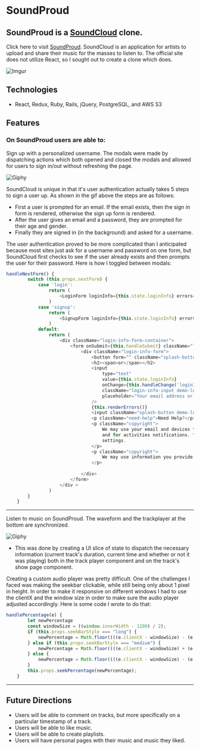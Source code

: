 # SoundProud 
## SoundProud is a [SoundCloud](http://www.soundcloud.com/ "SoundCloud") clone. ##
Click here to visit [SoundProud](https://soundproud.herokuapp.com/#/ "SoundProud"). SoundCloud is an application for artists to upload and share their music for the masses to listen to. The official site does not utilize React, so I sought out to create a clone which does.

![Imgur](https://i.imgur.com/Vfpoby9.png)

## Technologies ##
+ React, Redux, Ruby, Rails, jQuery, PostgreSQL, and AWS S3
 
## Features ##
### On SoundProud users are able to: ###

Sign up with a personalized username. The modals were made by dispatching actions which both opened and closed the modals and allowed for users to sign in/out without refreshing the page.

![Giphy](https://media.giphy.com/media/iJmtWYxfqgU0qMgujr/giphy.gif)

SoundCloud is unique in that it's user authentication actually takes 5 steps to sign a user up. As shown in the gif above the steps are as follows:

 + First a user is prompted for an email. If the email exists, then the sign in form is rendered, otherwise the sign up form is rendered.
 + After the user gives an email and a password, they are prompted for their age and gender.
 + Finally they are signed in (in the background) and asked for a username.

The user authentication proved to be more complicated than I anticipated because most sites just ask for a username and password on one form, but SoundCloud first checks to see if the user already exists and then prompts the user for their password. Here is how I toggled between modals:

```javascript
handleNextForm() {
        switch (this.props.nextForm) {
            case 'login':
                return (
                    <LoginForm loginInfo={this.state.loginInfo} errors={this.props.errors} clearErrors={this.props.clearErrors} login={this.props.login} closeModal={this.props.closeModal} openModal={this.props.openModal} history={this.props.history} session={this.props.session}/>
                )
            case 'signup':
                return (
                    <SignupForm loginInfo={this.state.loginInfo} errors={this.props.errors} clearErrors={this.props.clearErrors} signup={this.props.signup} updateUsername={this.props.updateUsername} closeModal={this.props.closeModal} openModal={this.props.openModal} history={this.props.history} session={this.props.session}/>
                )
            default: 
                return (
                    <div className="login-info-form-container">
                        <form onSubmit={this.handleSubmit} className="login-form-box">
                            <div className="login-info-form">
                                <button form="" className="splash-button modal demo-login modal-item modal-buttons" onClick={this.demoLogin}>Demo Login</button>
                                <h2><span>or</span></h2>
                                <input
                                    type="text"
                                    value={this.state.loginInfo}
                                    onChange={this.handleChange('loginInfo')}
                                    className="login-info-input demo-login modal-item modal-buttons"
                                    placeholder="Your email address or profile URL *"
                                />
                                {this.renderErrors()}
                                <input className="splash-button demo-login modal-item modal-buttons" type="submit" value="Continue" />
                                <p className="need-help">Need Help?</p>
                                <p className="copyright">
                                    We may use your email and devices for updates and tips on SoundCloud's products and services, 
                                    and for activities notifications. You can unsubscribe for free at any time in your notification 
                                    settings.
                                </p>
                                <p className="copyright">
                                    We may use information you provide us in order to show you targeted ads as described in our <span className="privacy-policy">Privacy Policy.</span>
                                </p>
        
                            </div>
                        </form>
                    </div >
                )
        }
    }
```

  - - - -
  
Listen to music on SoundProud. The waveform and the trackplayer at the bottom are synchronized. 

  ![Giphy](https://media.giphy.com/media/PnrensvlfFUgoGCcCO/giphy.gif)
  
+ This was done by creating a UI slice of state to dispatch the necessary information (current track's duration, current time and whether or not it was playing) both in the track player component and on the track's show page component.

Creating a custom audio player was pretty difficult. One of the challenges I faced was making the seekbar clickable, while still being only about 1 pixel in height. In order to make it responsive on different windows I had to use the clientX and the window size in order to make sure the audio player adjusted accordingly. Here is some code I wrote to do that:

```javascript
handlePercentage(e) {
        let newPercentage
        const windowSize = ((window.innerWidth - 1280) / 2);
        if (this.props.seekBarStyle === "long") {
            newPercentage = Math.floor((((e.clientX - windowSize) - (e.currentTarget.offsetLeft * 1.5)) / (e.currentTarget.offsetWidth) * 100));
        } else if (this.props.seekBarStyle === "medium") {
            newPercentage = Math.floor((((e.clientX - windowSize) + (e.currentTarget.offsetLeft * 107)) / (e.currentTarget.offsetWidth) * 100));
        } else {
            newPercentage = Math.floor((((e.clientX - windowSize) - (e.currentTarget.offsetLeft * 1.25)) / (e.currentTarget.offsetWidth) * 100));
        }
        this.props.seekPercentage(newPercentage);
    }
```

  - - - -
## Future Directions ##
 + Users will be able to comment on tracks, but more specifically on a particular timestamp of a track.
 + Users will be able to like music.
 + Users will be able to create playlists.
 + Users will have personal pages with their music and music they liked.


 

